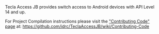 Tecla Access JB provides switch access to Android devices with API Level 14 and up.

For Project Compilation instructions please visit the ["Contributing Code" page](https://github.com/idrc/TeclaAccessJB/wiki/Contributing-Code) at: https://github.com/idrc/TeclaAccessJB/wiki/Contributing-Code
